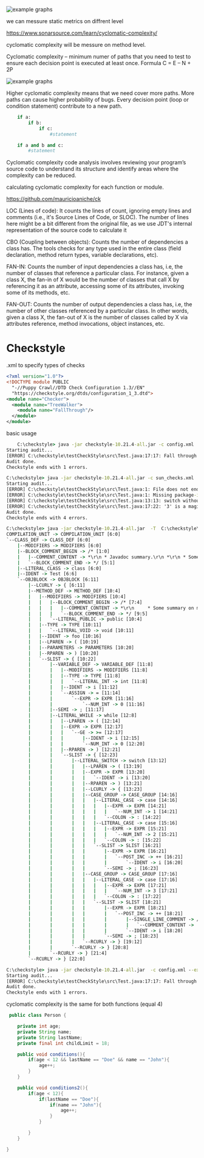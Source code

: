 
![example graphs](metricslevel.png)

we can messure static metrics on diffrent level 




https://www.sonarsource.com/learn/cyclomatic-complexity/

cyclomatic complexity will be messure on method level.

Cyclomatic complexity – minimum numer of paths that you need to test to ensure each decision point is executed at least once. 
Formula C = E – N + 2P 

![example graphs](controlGraphExample.png)

Higher cyclomatic complexity means that we need cover more paths. More paths can cause higher probability of bugs. 
Every decision point (loop or condition statement) contribute to a new path. 


```python
    if a: 
        if b: 
            if c: 
                #statement

    if a and b and c: 
        #statement 
```

Cyclomatic complexity code analysis involves reviewing your program’s source code to understand its structure and identify areas where the complexity can be reduced.

calculating cyclomatic complexity for each function or module.



https://github.com/mauricioaniche/ck



LOC (Lines of code): It counts the lines of count, ignoring empty lines and comments (i.e., it's Source Lines of Code, or SLOC). The number of lines here might be a bit different from the original file, as we use JDT's internal representation of the source code to calculate it



CBO (Coupling between objects): Counts the number of dependencies a class has. The tools checks for any type used in the entire class (field declaration, method return types, variable declarations, etc). 

FAN-IN: Counts the number of input dependencies a class has, i.e, the number of classes that reference a particular class. For instance, given a class X, the fan-in of X would be the number of classes that call X by referencing it as an attribute, accessing some of its attributes, invoking some of its methods, etc.

FAN-OUT: Counts the number of output dependencies a class has, i.e, the number of other classes referenced by a particular class. In other words, given a class X, the fan-out of X is the number of classes called by X via attributes reference, method invocations, object instances, etc.


# Checkstyle

.xml to specify types of checks 





```xml
<?xml version="1.0"?>
<!DOCTYPE module PUBLIC
  "-//Puppy Crawl//DTD Check Configuration 1.3//EN"
  "https://checkstyle.org/dtds/configuration_1_3.dtd">
<module name="Checker">
  <module name="TreeWalker">
    <module name="FallThrough"/>
  </module>
</module>
```

basic usage 
```cmd
    C:\checkstyle> java -jar checkstyle-10.21.4-all.jar -c config.xml  C:\checkstyle\testCheckStyle\src\Test.java
Starting audit...
[ERROR] C:\checkstyle\testCheckStyle\src\Test.java:17:17: Fall through from previous branch of the switch statement. [FallThrough]
Audit done.
Checkstyle ends with 1 errors.
```

```cmd
C:\checkstyle> java -jar checkstyle-10.21.4-all.jar -c sun_checks.xml  C:\checkstyle\testCheckStyle\src\Test.java
Starting audit...
[ERROR] C:\checkstyle\testCheckStyle\src\Test.java:1: File does not end with a newline. [NewlineAtEndOfFile]
[ERROR] C:\checkstyle\testCheckStyle\src\Test.java:1: Missing package-info.java file. [JavadocPackage]
[ERROR] C:\checkstyle\testCheckStyle\src\Test.java:13:13: switch without "default" clause. [MissingSwitchDefault]
[ERROR] C:\checkstyle\testCheckStyle\src\Test.java:17:22: '3' is a magic number. [MagicNumber]
Audit done.
Checkstyle ends with 4 errors.

```



```cmd 
C:\checkstyle> java -jar checkstyle-10.21.4-all.jar  -T  C:\checkstyle\testCheckStyle\src\Test.java
COMPILATION_UNIT -> COMPILATION_UNIT [6:0]
`--CLASS_DEF -> CLASS_DEF [6:0]
    |--MODIFIERS -> MODIFIERS [6:0]
    |--BLOCK_COMMENT_BEGIN -> /* [1:0]
    |   |--COMMENT_CONTENT -> *\r\n * Javadoc summary.\r\n *\r\n * Some description.\r\n  [1:2]
    |   `--BLOCK_COMMENT_END -> */ [5:1]
    |--LITERAL_CLASS -> class [6:0]
    |--IDENT -> Test [6:6]
    `--OBJBLOCK -> OBJBLOCK [6:11]
        |--LCURLY -> { [6:11]
        |--METHOD_DEF -> METHOD_DEF [10:4]
        |   |--MODIFIERS -> MODIFIERS [10:4]
        |   |   |--BLOCK_COMMENT_BEGIN -> /* [7:4]
        |   |   |   |--COMMENT_CONTENT -> *\r\n     * Some summary on method.\r\n      [7:6]
        |   |   |   `--BLOCK_COMMENT_END -> */ [9:5]
        |   |   `--LITERAL_PUBLIC -> public [10:4]
        |   |--TYPE -> TYPE [10:11]
        |   |   `--LITERAL_VOID -> void [10:11]
        |   |--IDENT -> foo [10:16]
        |   |--LPAREN -> ( [10:19]
        |   |--PARAMETERS -> PARAMETERS [10:20]
        |   |--RPAREN -> ) [10:20]
        |   `--SLIST -> { [10:22]
        |       |--VARIABLE_DEF -> VARIABLE_DEF [11:8]
        |       |   |--MODIFIERS -> MODIFIERS [11:8]
        |       |   |--TYPE -> TYPE [11:8]
        |       |   |   `--LITERAL_INT -> int [11:8]
        |       |   |--IDENT -> i [11:12]
        |       |   `--ASSIGN -> = [11:14]
        |       |       `--EXPR -> EXPR [11:16]
        |       |           `--NUM_INT -> 0 [11:16]
        |       |--SEMI -> ; [11:17]
        |       |--LITERAL_WHILE -> while [12:8]
        |       |   |--LPAREN -> ( [12:14]
        |       |   |--EXPR -> EXPR [12:17]
        |       |   |   `--GE -> >= [12:17]
        |       |   |       |--IDENT -> i [12:15]
        |       |   |       `--NUM_INT -> 0 [12:20]
        |       |   |--RPAREN -> ) [12:21]
        |       |   `--SLIST -> { [12:23]
        |       |       |--LITERAL_SWITCH -> switch [13:12]
        |       |       |   |--LPAREN -> ( [13:19]
        |       |       |   |--EXPR -> EXPR [13:20]
        |       |       |   |   `--IDENT -> i [13:20]
        |       |       |   |--RPAREN -> ) [13:21]
        |       |       |   |--LCURLY -> { [13:23]
        |       |       |   |--CASE_GROUP -> CASE_GROUP [14:16]
        |       |       |   |   |--LITERAL_CASE -> case [14:16]
        |       |       |   |   |   |--EXPR -> EXPR [14:21]
        |       |       |   |   |   |   `--NUM_INT -> 1 [14:21]
        |       |       |   |   |   `--COLON -> : [14:22]
        |       |       |   |   |--LITERAL_CASE -> case [15:16]
        |       |       |   |   |   |--EXPR -> EXPR [15:21]
        |       |       |   |   |   |   `--NUM_INT -> 2 [15:21]
        |       |       |   |   |   `--COLON -> : [15:22]
        |       |       |   |   `--SLIST -> SLIST [16:21]
        |       |       |   |       |--EXPR -> EXPR [16:21]
        |       |       |   |       |   `--POST_INC -> ++ [16:21]
        |       |       |   |       |       `--IDENT -> i [16:20]
        |       |       |   |       `--SEMI -> ; [16:23]
        |       |       |   |--CASE_GROUP -> CASE_GROUP [17:16]
        |       |       |   |   |--LITERAL_CASE -> case [17:16]
        |       |       |   |   |   |--EXPR -> EXPR [17:21]
        |       |       |   |   |   |   `--NUM_INT -> 3 [17:21]
        |       |       |   |   |   `--COLON -> : [17:22]
        |       |       |   |   `--SLIST -> SLIST [18:21]
        |       |       |   |       |--EXPR -> EXPR [18:21]
        |       |       |   |       |   `--POST_INC -> ++ [18:21]
        |       |       |   |       |       |--SINGLE_LINE_COMMENT -> // [17:24]
        |       |       |   |       |       |   `--COMMENT_CONTENT ->  violation\r\n [17:26]
        |       |       |   |       |       `--IDENT -> i [18:20]
        |       |       |   |       `--SEMI -> ; [18:23]
        |       |       |   `--RCURLY -> } [19:12]
        |       |       `--RCURLY -> } [20:8]
        |       `--RCURLY -> } [21:4]
        `--RCURLY -> } [22:0]
```

```cmd
C:\checkstyle> java -jar checkstyle-10.21.4-all.jar  -c config.xml --exclude-regexp "Person.java"  C:\checkstyle\testCheckStyle\src
Starting audit...
[ERROR] C:\checkstyle\testCheckStyle\src\Test.java:17:17: Fall through from previous branch of the switch statement. [FallThrough]
Audit done.
Checkstyle ends with 1 errors.
```

cyclomatic complexity is the same for both functions (equal 4)
```java
 public class Person {

    private int age;
    private String name;
    private String lastName;
    private final int childLimit = 18;

    public void conditions(){
        if(age < 12 && lastName == "Doe" && name == "John"){
            age++;
        }
    }

    public void conditions2(){
        if(age < 12){
            if(lastName == "Doe"){
                if(name == "John"){
                    age++;
                }
            }

        }
    }

}

```

